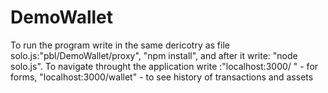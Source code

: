 # DemoWallet
To run the program write in the same dericotry as file solo.js:"pbl/DemoWallet/proxy", "npm install", and after it write: "node solo.js".
To navigate throught the application write :"localhost:3000/ " - for forms, "localhost:3000/wallet" - to see history of transactions and assets
